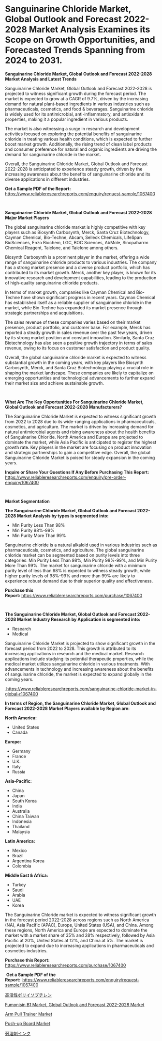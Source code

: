 <p><h1>Sanguinarine Chloride Market, Global Outlook and Forecast 2022-2028 Market Analysis Examines its Scope on Growth Opportunities, and Forecasted Trends Spanning from 2024 to 2031.</h1></p><p><strong>Sanguinarine Chloride Market, Global Outlook and Forecast 2022-2028 Market Analysis and Latest Trends</strong></p>
<p><p>Sanguinarine Chloride Market, Global Outlook and Forecast 2022-2028 is projected to witness significant growth during the forecast period. The market is expected to grow at a CAGR of 9.7%, driven by the increasing demand for natural plant-based ingredients in various industries such as pharmaceuticals, cosmetics, and food & beverages. Sanguinarine chloride is widely used for its antimicrobial, anti-inflammatory, and antioxidant properties, making it a popular ingredient in various products.</p><p>The market is also witnessing a surge in research and development activities focused on exploring the potential benefits of sanguinarine chloride in treating various health conditions, which is expected to further boost market growth. Additionally, the rising trend of clean label products and consumer preference for natural and organic ingredients are driving the demand for sanguinarine chloride in the market.</p><p>Overall, the Sanguinarine Chloride Market, Global Outlook and Forecast 2022-2028 is anticipated to experience steady growth, driven by the increasing awareness about the benefits of sanguinarine chloride and its diverse applications in different industries.</p></p>
<p><strong>Get a Sample PDF of the Report:&nbsp;</strong> <a href="https://www.reliableresearchreports.com/enquiry/request-sample/1067400">https://www.reliableresearchreports.com/enquiry/request-sample/1067400</a></p>
<p>&nbsp;</p>
<p><strong>Sanguinarine Chloride Market, Global Outlook and Forecast 2022-2028 Major Market Players</strong></p>
<p><p>The global sanguinarine chloride market is highly competitive with key players such as Biosynth Carbosynth, Merck, Santa Cruz Biotechnology, Cayman Chemical, Bio-Techne, Abcam, Selleck Chemicals, LifeSpan BioSciences, Enzo Biochem, LGC, BOC Sciences, AbMole, Sinopaharrm Chemical Reagent, Taiclone, and Taiclone among others.</p><p>Biosynth Carbosynth is a prominent player in the market, offering a wide range of sanguinarine chloride products to various industries. The company has a strong market presence and a diverse product portfolio, which has contributed to its market growth. Merck, another key player, is known for its innovative research and development capabilities, leading to the production of high-quality sanguinarine chloride products.</p><p>In terms of market growth, companies like Cayman Chemical and Bio-Techne have shown significant progress in recent years. Cayman Chemical has established itself as a reliable supplier of sanguinarine chloride in the market, while Bio-Techne has expanded its market presence through strategic partnerships and acquisitions.</p><p>The sales revenue of these companies varies based on their market presence, product portfolio, and customer base. For example, Merck has reported a steady growth in sales revenue over the past few years, driven by its strong market position and constant innovation. Similarly, Santa Cruz Biotechnology has also seen a positive growth trajectory in terms of sales revenue, owing to its focus on customer satisfaction and product quality.</p><p>Overall, the global sanguinarine chloride market is expected to witness substantial growth in the coming years, with key players like Biosynth Carbosynth, Merck, and Santa Cruz Biotechnology playing a crucial role in shaping the market landscape. These companies are likely to capitalize on emerging opportunities and technological advancements to further expand their market size and achieve sustainable growth.</p></p>
<p>&nbsp;</p>
<p><strong>What Are The Key Opportunities For Sanguinarine Chloride Market, Global Outlook and Forecast 2022-2028 Manufacturers?</strong></p>
<p><p>The Sanguinarine Chloride Market is expected to witness significant growth from 2022 to 2028 due to its wide-ranging applications in pharmaceuticals, cosmetics, and agriculture. The market is driven by increasing demand for natural antimicrobial agents and rising awareness about the health benefits of Sanguinarine Chloride. North America and Europe are projected to dominate the market, while Asia Pacific is anticipated to register the highest growth rate. Key players in the market are focusing on product innovation and strategic partnerships to gain a competitive edge. Overall, the global Sanguinarine Chloride Market is poised for steady expansion in the coming years.</p></p>
<p><strong>Inquire or Share Your Questions If Any Before Purchasing This Report:</strong> <a href="https://www.reliableresearchreports.com/enquiry/pre-order-enquiry/1067400">https://www.reliableresearchreports.com/enquiry/pre-order-enquiry/1067400</a></p>
<p>&nbsp;</p>
<p><strong>Market Segmentation</strong></p>
<p><strong>The Sanguinarine Chloride Market, Global Outlook and Forecast 2022-2028 Market Analysis by types is segmented into:</strong></p>
<p><ul><li>Min Purity Less Than 98%</li><li>Min Purity 98%-99%</li><li>Min Purity More Than 99%</li></ul></p>
<p><p>Sanguinarine chloride is a natural alkaloid used in various industries such as pharmaceuticals, cosmetics, and agriculture. The global sanguinarine chloride market can be segmented based on purity levels into three categories: Min Purity Less Than 98%, Min Purity 98%-99%, and Min Purity More Than 99%. The market for sanguinarine chloride with a minimum purity level of less than 98% is expected to witness steady growth, while higher purity levels of 98%-99% and more than 99% are likely to experience robust demand due to their superior quality and effectiveness.</p></p>
<p><strong>Purchase this Report:&nbsp;</strong><a href="https://www.reliableresearchreports.com/purchase/1067400">https://www.reliableresearchreports.com/purchase/1067400</a></p>
<p>&nbsp;</p>
<p><strong>The Sanguinarine Chloride Market, Global Outlook and Forecast 2022-2028 Market Industry Research by Application is segmented into:</strong></p>
<p><ul><li>Research</li><li>Medical</li></ul></p>
<p><p>Sanguinarine Chloride Market is projected to show significant growth in the forecast period from 2022 to 2028. This growth is attributed to its increasing applications in research and the medical market. Research applications include studying its potential therapeutic properties, while the medical market utilizes sanguinarine chloride in various treatments. With advancements in technology and increasing awareness about the benefits of sanguinarine chloride, the market is expected to expand globally in the coming years.</p></p>
<p><a href="https://www.reliableresearchreports.com/sanguinarine-chloride-market-in-global-r1067400">&nbsp;https://www.reliableresearchreports.com/sanguinarine-chloride-market-in-global-r1067400</a></p>
<p><strong>In terms of Region, the Sanguinarine Chloride Market, Global Outlook and Forecast 2022-2028 Market Players available by Region are:</strong></p>
<p>
    <p> <strong> North America: </strong>
        <ul>
            <li>United States</li>
            <li>Canada</li>
        </ul>
        </p> 
    <p> <strong> Europe: </strong>
        <ul>
            <li>Germany</li>
            <li>France</li>
            <li>U.K.</li>
            <li>Italy</li>
            <li>Russia</li>
        </ul>
        </p> 
    <p> <strong> Asia-Pacific: </strong>
        <ul>
            <li>China</li>
            <li>Japan</li>
            <li>South Korea</li>
            <li>India</li>
            <li>Australia</li>
            <li>China Taiwan</li>
            <li>Indonesia</li>
            <li>Thailand</li>
            <li>Malaysia</li>
        </ul>
        </p> 
    <p> <strong> Latin America: </strong>
        <ul>
            <li>Mexico</li>
            <li>Brazil</li>
            <li>Argentina Korea</li>
            <li>Colombia</li>
        </ul>
        </p> 
    <p> <strong> Middle East & Africa: </strong>
        <ul>
            <li>Turkey</li>
            <li>Saudi</li>
            <li>Arabia</li>
            <li>UAE</li>
            <li>Korea</li>
        </ul>
    </p>
    </p>
<p><p>The Sanguinarine Chloride market is expected to witness significant growth in the forecast period 2022-2028 across regions such as North America (NA), Asia Pacific (APAC), Europe, United States (USA), and China. Among these regions, North America and Europe are expected to dominate the market with a market share of 35% and 28% respectively, followed by Asia Pacific at 20%, United States at 12%, and China at 5%. The market is projected to expand due to increasing applications in pharmaceuticals and cosmetics industries.</p></p>
<p><strong>Purchase this Report: </strong><a href="https://www.reliableresearchreports.com/purchase/1067400">https://www.reliableresearchreports.com/purchase/1067400</a></p>
<p>&nbsp;<strong>Get a Sample PDF of the Report:&nbsp;&nbsp;</strong><a href="https://www.reliableresearchreports.com/enquiry/request-sample/1067400">https://www.reliableresearchreports.com/enquiry/request-sample/1067400</a></p>
<p><strong></strong></p>
<p><p><a href="https://github.com/vtbvgl20191192/Market-Research-Report-List-2/blob/main/366650686691.md">高活性ポリイソブチレン</a></p><p><a href="https://github.com/MyrticeDare2023/Market-Research-Report-List-1/blob/main/fumonisin-b1-market-global-outlook-and-forecast-2022-2028-market.md">Fumonisin B1 Market, Global Outlook and Forecast 2022-2028 Market</a></p><p><a href="https://issuu.com/reportprime-2/docs/arm-pull-trainer-market-size-2030.pptx">Arm Pull Trainer Market</a></p><p><a href="https://issuu.com/reportprime-2/docs/push-up-board-market-size-2030.pptx">Push-up Board Market</a></p><p><a href="https://github.com/avwofrml53535/Market-Research-Report-List-2/blob/main/742401886690.md">弱溶剤インク</a></p></p>